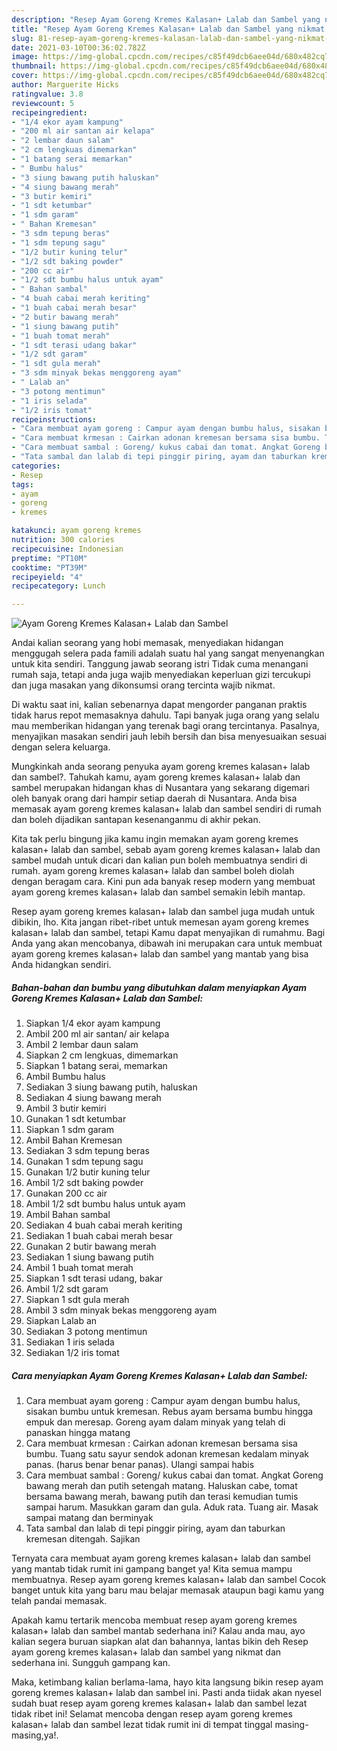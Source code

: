 ```yaml
---
description: "Resep Ayam Goreng Kremes Kalasan+ Lalab dan Sambel yang nikmat dan Mudah Dibuat"
title: "Resep Ayam Goreng Kremes Kalasan+ Lalab dan Sambel yang nikmat dan Mudah Dibuat"
slug: 81-resep-ayam-goreng-kremes-kalasan-lalab-dan-sambel-yang-nikmat-dan-mudah-dibuat
date: 2021-03-10T00:36:02.782Z
image: https://img-global.cpcdn.com/recipes/c85f49dcb6aee04d/680x482cq70/ayam-goreng-kremes-kalasan-lalab-dan-sambel-foto-resep-utama.jpg
thumbnail: https://img-global.cpcdn.com/recipes/c85f49dcb6aee04d/680x482cq70/ayam-goreng-kremes-kalasan-lalab-dan-sambel-foto-resep-utama.jpg
cover: https://img-global.cpcdn.com/recipes/c85f49dcb6aee04d/680x482cq70/ayam-goreng-kremes-kalasan-lalab-dan-sambel-foto-resep-utama.jpg
author: Marguerite Hicks
ratingvalue: 3.8
reviewcount: 5
recipeingredient:
- "1/4 ekor ayam kampung"
- "200 ml air santan air kelapa"
- "2 lembar daun salam"
- "2 cm lengkuas dimemarkan"
- "1 batang serai memarkan"
- " Bumbu halus"
- "3 siung bawang putih haluskan"
- "4 siung bawang merah"
- "3 butir kemiri"
- "1 sdt ketumbar"
- "1 sdm garam"
- " Bahan Kremesan"
- "3 sdm tepung beras"
- "1 sdm tepung sagu"
- "1/2 butir kuning telur"
- "1/2 sdt baking powder"
- "200 cc air"
- "1/2 sdt bumbu halus untuk ayam"
- " Bahan sambal"
- "4 buah cabai merah keriting"
- "1 buah cabai merah besar"
- "2 butir bawang merah"
- "1 siung bawang putih"
- "1 buah tomat merah"
- "1 sdt terasi udang bakar"
- "1/2 sdt garam"
- "1 sdt gula merah"
- "3 sdm minyak bekas menggoreng ayam"
- " Lalab an"
- "3 potong mentimun"
- "1 iris selada"
- "1/2 iris tomat"
recipeinstructions:
- "Cara membuat ayam goreng : Campur ayam dengan bumbu halus, sisakan bumbu untuk kremesan. Rebus ayam bersama bumbu hingga empuk dan meresap. Goreng ayam dalam minyak yang telah di panaskan hingga matang"
- "Cara membuat krmesan : Cairkan adonan kremesan bersama sisa bumbu. Tuang satu sayur sendok adonan kremesan kedalam minyak panas. (harus benar benar panas). Ulangi sampai habis"
- "Cara membuat sambal : Goreng/ kukus cabai dan tomat. Angkat Goreng bawang merah dan putih setengah matang. Haluskan cabe, tomat bersama bawang merah, bawang putih dan terasi kemudian tumis sampai harum. Masukkan garam dan gula. Aduk rata. Tuang air. Masak sampai matang dan berminyak"
- "Tata sambal dan lalab di tepi pinggir piring, ayam dan taburkan kremesan ditengah. Sajikan"
categories:
- Resep
tags:
- ayam
- goreng
- kremes

katakunci: ayam goreng kremes 
nutrition: 300 calories
recipecuisine: Indonesian
preptime: "PT10M"
cooktime: "PT39M"
recipeyield: "4"
recipecategory: Lunch

---
```



![Ayam Goreng Kremes Kalasan+ Lalab dan Sambel](https://img-global.cpcdn.com/recipes/c85f49dcb6aee04d/680x482cq70/ayam-goreng-kremes-kalasan-lalab-dan-sambel-foto-resep-utama.jpg)

Andai kalian seorang yang hobi memasak, menyediakan hidangan menggugah selera pada famili adalah suatu hal yang sangat menyenangkan untuk kita sendiri. Tanggung jawab seorang istri Tidak cuma menangani rumah saja, tetapi anda juga wajib menyediakan keperluan gizi tercukupi dan juga masakan yang dikonsumsi orang tercinta wajib nikmat.

Di waktu  saat ini, kalian sebenarnya dapat mengorder panganan praktis tidak harus repot memasaknya dahulu. Tapi banyak juga orang yang selalu mau memberikan hidangan yang terenak bagi orang tercintanya. Pasalnya, menyajikan masakan sendiri jauh lebih bersih dan bisa menyesuaikan sesuai dengan selera keluarga. 



Mungkinkah anda seorang penyuka ayam goreng kremes kalasan+ lalab dan sambel?. Tahukah kamu, ayam goreng kremes kalasan+ lalab dan sambel merupakan hidangan khas di Nusantara yang sekarang digemari oleh banyak orang dari hampir setiap daerah di Nusantara. Anda bisa memasak ayam goreng kremes kalasan+ lalab dan sambel sendiri di rumah dan boleh dijadikan santapan kesenanganmu di akhir pekan.

Kita tak perlu bingung jika kamu ingin memakan ayam goreng kremes kalasan+ lalab dan sambel, sebab ayam goreng kremes kalasan+ lalab dan sambel mudah untuk dicari dan kalian pun boleh membuatnya sendiri di rumah. ayam goreng kremes kalasan+ lalab dan sambel boleh diolah dengan beragam cara. Kini pun ada banyak resep modern yang membuat ayam goreng kremes kalasan+ lalab dan sambel semakin lebih mantap.

Resep ayam goreng kremes kalasan+ lalab dan sambel juga mudah untuk dibikin, lho. Kita jangan ribet-ribet untuk memesan ayam goreng kremes kalasan+ lalab dan sambel, tetapi Kamu dapat menyajikan di rumahmu. Bagi Anda yang akan mencobanya, dibawah ini merupakan cara untuk membuat ayam goreng kremes kalasan+ lalab dan sambel yang mantab yang bisa Anda hidangkan sendiri.

<!--inarticleads1-->

##### Bahan-bahan dan bumbu yang dibutuhkan dalam menyiapkan Ayam Goreng Kremes Kalasan+ Lalab dan Sambel:

1. Siapkan 1/4 ekor ayam kampung
1. Ambil 200 ml air santan/ air kelapa
1. Ambil 2 lembar daun salam
1. Siapkan 2 cm lengkuas, dimemarkan
1. Siapkan 1 batang serai, memarkan
1. Ambil  Bumbu halus
1. Sediakan 3 siung bawang putih, haluskan
1. Sediakan 4 siung bawang merah
1. Ambil 3 butir kemiri
1. Gunakan 1 sdt ketumbar
1. Siapkan 1 sdm garam
1. Ambil  Bahan Kremesan
1. Sediakan 3 sdm tepung beras
1. Gunakan 1 sdm tepung sagu
1. Gunakan 1/2 butir kuning telur
1. Ambil 1/2 sdt baking powder
1. Gunakan 200 cc air
1. Ambil 1/2 sdt bumbu halus untuk ayam
1. Ambil  Bahan sambal
1. Sediakan 4 buah cabai merah keriting
1. Sediakan 1 buah cabai merah besar
1. Gunakan 2 butir bawang merah
1. Sediakan 1 siung bawang putih
1. Ambil 1 buah tomat merah
1. Siapkan 1 sdt terasi udang, bakar
1. Ambil 1/2 sdt garam
1. Siapkan 1 sdt gula merah
1. Ambil 3 sdm minyak bekas menggoreng ayam
1. Siapkan  Lalab an
1. Sediakan 3 potong mentimun
1. Sediakan 1 iris selada
1. Sediakan 1/2 iris tomat




<!--inarticleads2-->

##### Cara menyiapkan Ayam Goreng Kremes Kalasan+ Lalab dan Sambel:

1. Cara membuat ayam goreng : Campur ayam dengan bumbu halus, sisakan bumbu untuk kremesan. Rebus ayam bersama bumbu hingga empuk dan meresap. Goreng ayam dalam minyak yang telah di panaskan hingga matang
1. Cara membuat krmesan : Cairkan adonan kremesan bersama sisa bumbu. Tuang satu sayur sendok adonan kremesan kedalam minyak panas. (harus benar benar panas). Ulangi sampai habis
1. Cara membuat sambal : Goreng/ kukus cabai dan tomat. Angkat Goreng bawang merah dan putih setengah matang. Haluskan cabe, tomat bersama bawang merah, bawang putih dan terasi kemudian tumis sampai harum. Masukkan garam dan gula. Aduk rata. Tuang air. Masak sampai matang dan berminyak
1. Tata sambal dan lalab di tepi pinggir piring, ayam dan taburkan kremesan ditengah. Sajikan




Ternyata cara membuat ayam goreng kremes kalasan+ lalab dan sambel yang mantab tidak rumit ini gampang banget ya! Kita semua mampu membuatnya. Resep ayam goreng kremes kalasan+ lalab dan sambel Cocok banget untuk kita yang baru mau belajar memasak ataupun bagi kamu yang telah pandai memasak.

Apakah kamu tertarik mencoba membuat resep ayam goreng kremes kalasan+ lalab dan sambel mantab sederhana ini? Kalau anda mau, ayo kalian segera buruan siapkan alat dan bahannya, lantas bikin deh Resep ayam goreng kremes kalasan+ lalab dan sambel yang nikmat dan sederhana ini. Sungguh gampang kan. 

Maka, ketimbang kalian berlama-lama, hayo kita langsung bikin resep ayam goreng kremes kalasan+ lalab dan sambel ini. Pasti anda tiidak akan nyesel sudah buat resep ayam goreng kremes kalasan+ lalab dan sambel lezat tidak ribet ini! Selamat mencoba dengan resep ayam goreng kremes kalasan+ lalab dan sambel lezat tidak rumit ini di tempat tinggal masing-masing,ya!.


